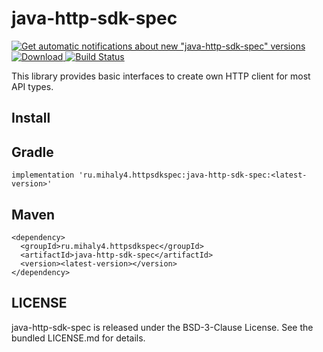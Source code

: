 java-http-sdk-spec
=============

[![Get automatic notifications about new "java-http-sdk-spec" versions](https://www.bintray.com/docs/images/bintray_badge_color.png)](https://bintray.com/bupy7/http-sdk-spec/java-http-sdk-spec?source=watch)
[![Download](https://api.bintray.com/packages/bupy7/http-sdk-spec/java-http-sdk-spec/images/download.svg) ](https://bintray.com/bupy7/http-sdk-spec/java-http-sdk-spec/_latestVersion)
[![Build Status](https://travis-ci.org/bupy7/java-http-sdk-spec.svg?branch=master)](https://travis-ci.org/bupy7/java-http-sdk-spec)

This library provides basic interfaces to create own HTTP client for most API types.

Install
-------

## Gradle

```
implementation 'ru.mihaly4.httpsdkspec:java-http-sdk-spec:<latest-version>'
```

## Maven

```
<dependency>
  <groupId>ru.mihaly4.httpsdkspec</groupId>
  <artifactId>java-http-sdk-spec</artifactId>
  <version><latest-version></version>
</dependency>
```

LICENSE
-------

java-http-sdk-spec is released under the BSD-3-Clause License. See the bundled LICENSE.md for details.
